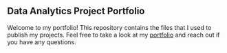 ## Data Analytics Project Portfolio

Welcome to my portfolio! This repository contains the files that I used to publish my projects. Feel free to take a look at my [portfolio](https://julioespin.github.io) and reach out if you have any questions.
